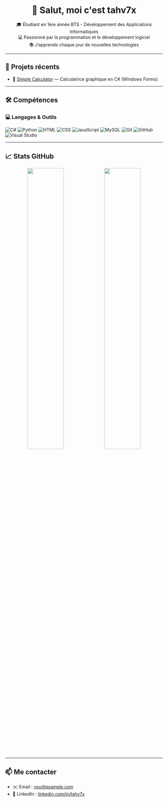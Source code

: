 <h1 align="center">👋 Salut, moi c'est tahv7x</h1>

<p align="center">
  🎓 Étudiant en 1ère année BTS - Développement des Applications Informatiques<br>
  💻 Passionné par la programmation et le développement logiciel<br>
  📚 J’apprends chaque jour de nouvelles technologies
</p>

---

## 🚀 Projets récents

- 🎯 [Simple Calculator](https://github.com/tahv7x/Simple-Calculator) — Calculatrice graphique en C# (Windows Forms)

---

## 🛠️ Compétences

### 💻 Langages & Outils
![C#](https://img.shields.io/badge/-C%23-239120?style=flat&logo=c-sharp&logoColor=white)
![Python](https://img.shields.io/badge/-Python-3776AB?style=flat&logo=python&logoColor=white)
![HTML](https://img.shields.io/badge/-HTML5-E34F26?style=flat&logo=html5&logoColor=white)
![CSS](https://img.shields.io/badge/-CSS3-1572B6?style=flat&logo=css3&logoColor=white)
![JavaScript](https://img.shields.io/badge/-JavaScript-F7DF1E?style=flat&logo=javascript&logoColor=black)
![MySQL](https://img.shields.io/badge/-MySQL-4479A1?style=flat&logo=mysql&logoColor=white)
![Git](https://img.shields.io/badge/-Git-F05032?style=flat&logo=git&logoColor=white)
![GitHub](https://img.shields.io/badge/-GitHub-181717?style=flat&logo=github&logoColor=white)
![Visual Studio](https://img.shields.io/badge/-Visual%20Studio-5C2D91?style=flat&logo=visualstudio&logoColor=white)

---

## 📈 Stats GitHub

<p align="center">
  <img src="https://github-readme-stats.vercel.app/api?username=tahv7x&show_icons=true&theme=tokyonight" width="48%" />
  <img src="https://github-readme-streak-stats.herokuapp.com/?user=tahv7x&theme=tokyonight" width="48%" />
</p>

---

## 📫 Me contacter

- ✉️ Email : you@example.com
- 💼 LinkedIn : [linkedin.com/in/tahv7x](https://linkedin.com/in/tahv7x)
